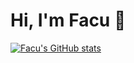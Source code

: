 # Hi, I'm Facu 👋

[![Facu's GitHub stats](https://github-readme-stats.vercel.app/api?username=facusaldaa&show_icons=true&theme=radical)](https://github.com/anuraghazra/github-readme-stats)
